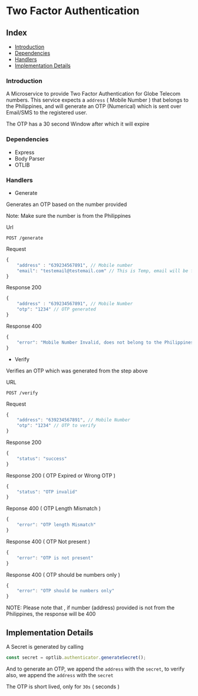 # Two Factor Authentication

## Index
- [Introduction](#introduction)
- [Dependencies](#dependencies)
- [Handlers](#handlers)
- [Implementation Details](#implementation-details)

### Introduction

A Microservice to provide Two Factor Authentication for Globe Telecom numbers.
This service expects a `address` ( Mobile Number ) that belongs to the Philippines, and will generate an OTP (Numerical) which is sent over Email/SMS to the registered user.

The OTP has a 30 second Window after which it will expire

### Dependencies

- Express
- Body Parser
- OTLIB

### Handlers

- Generate

Generates an OTP based on the number provided

Note: Make sure the number is from the Philippines

Url
```http
POST /generate
```

Request
```javascript
{
    "address" : "639234567891", // Mobile number
    "email": "testemail@testemail.com" // This is Temp, email will be fetched from ESB and then sent to it
}
```

Response 200
```javascript
{
    "address" : "639234567891", // Mobile Number
    "otp": "1234" // OTP generated
}
```

Response 400
```javascript
{
    "error": "Mobile Number Invalid, does not belong to the Philippines"
}
```

- Verify

Verifies an OTP which was generated from the step above

URL
```http
POST /verify
```

Request
```javascript
{
    "address": "639234567891", // Mobile Number
    "otp": "1234" // OTP to verify
}
```

Response 200
```javascript
{
    "status": "success"
}
```
Response 200 ( OTP Expired or Wrong OTP )
```javascript
{
    "status": "OTP invalid"
}
```

Reponse 400 ( OTP Length Mismatch )
```javascript
{
    "error": "OTP length Mismatch"
}
```

Response 400 ( OTP Not present )
```javascript
{
    "error": "OTP is not present"
}
```

Response 400 ( OTP should be numbers only )
```javascript
{
    "error": "OTP should be numbers only"
}
```


NOTE:
Please note that , if number (address) provided is not from the Philippines, the response will be 400

## Implementation Details
A Secret is generated by calling 

```javascript
const secret = optlib.authenticator.generateSecret();
```

And to generate an OTP, we append the `address` with the `secret`, to verify also, we append the `address` with the `secret`

The OTP is short lived, only for `30s` ( seconds )